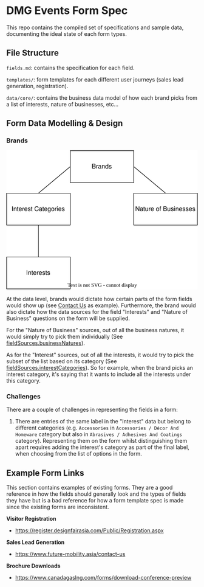 # DMG Events Form Spec

This repo contains the compiled set of specifications and sample data, documenting the ideal state of each form types.

## File Structure

`fields.md`: contains the specification for each field.

`templates/`: form templates for each different user journeys (sales lead generation, registration).

`data/core/`: contains the business data model of how each brand picks from a list of interests, nature of businesses, etc...

## Form Data Modelling & Design

### Brands

![Data Modelling for brands](brands.svg "Data Modelling for brands")

At the data level, brands would dictate how certain parts of the form fields would show up (see [Contact Us](templates/contact-us-form.md#fax-numberfieldsmdfax-number-faxnumber) as example). Furthermore, the brand would also dictate how the data sources for the field "Interests" and "Nature of Business" questions on the form will be supplied.

For the "Nature of Business" sources, out of all the business natures, it would simply try to pick them individually (See [fieldSources.businessNatures](./data/core/brands.json)).

As for the "Interest" sources, out of all the interests, it would try to pick the subset of the list based on its category (See [fieldSources.interestCategories](./data/core/brands.json)). So for example, when the brand picks an interest category, it's saying that it wants to include all the interests under this category.

### Challenges

There are a couple of challenges in representing the fields in a form:

1. There are entries of the same label in the "Interest" data but belong to different categories (e.g. `Accessories` in `Accessories / Décor And Homeware` category but also in `Abrasives / Adhesives And Coatings` category). Representing them on the form whilst distinguishing them apart requires adding the interest's category as part of the final label, when choosing from the list of options in the form.

## Example Form Links

This section contains examples of existing forms. They are a good reference in how the fields should generally look and the types of fields they have but is a bad reference for how a form template spec is made since the existing forms are inconsistent.

**Visitor Registration**

- https://register.designfairasia.com/Public/Registration.aspx

**Sales Lead Generation**

- https://www.future-mobility.asia/contact-us

**Brochure Downloads**

- https://www.canadagaslng.com/forms/download-conference-preview

